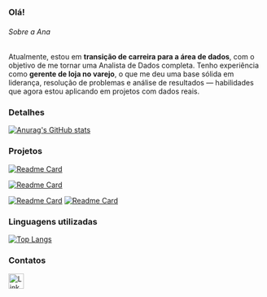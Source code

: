 ### Olá!

###### Sobre a Ana
Atualmente, estou em **transição de carreira para a área de dados**, com o objetivo de me tornar uma Analista de Dados completa. Tenho experiência como **gerente de loja no varejo**, o que me deu uma base sólida em liderança, resolução de problemas e análise de resultados — habilidades que agora estou aplicando em projetos com dados reais.


### Detalhes
[![Anurag's GitHub stats](https://github-readme-stats.vercel.app/api?username=Anac95&show_icons=true&theme=dark)](https://github.com/anuraghazra/github-readme-stats)

### Projetos

[![Readme Card](https://github-readme-stats.vercel.app/api/pin/?username=Anac95&repo=analise-carrinhos-abandonados&theme=dark)](https://github.com/anuraghazra/github-readme-stats)


[![Readme Card](https://github-readme-stats.vercel.app/api/pin/?username=Anac95&repo=RestauranteDB&theme=dark)](https://github.com/anuraghazra/github-readme-stats)

[![Readme Card](https://github-readme-stats.vercel.app/api/pin/?username=Anac95&repo=App-Dash.py&theme=dark)](https://github.com/anuraghazra/github-readme-stats)
[![Readme Card](https://github-readme-stats.vercel.app/api/pin/?username=Anac95&repo=youtube-pyspark-estudo.py&theme=dark)](https://github.com/anuraghazra/github-readme-stats)

### Linguagens utilizadas

[![Top Langs](https://github-readme-stats.vercel.app/api/top-langs/?username=Anac95&layout=compact)](https://github.com/anuraghazra/github-readme-stats)

### Contatos

[<img src='https://www.linkedin.com/in/ana-silva-analist/' alt='Linkedin' height='30'>](https://www.linkedin.com/in/ana-silva-analist/)



